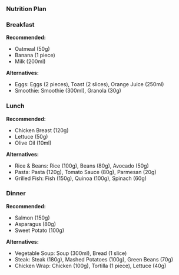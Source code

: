 ### Nutrition Plan

### Breakfast

**Recommended:**

- Oatmeal (50g)
- Banana (1 piece)
- Milk (200ml)

**Alternatives:**

- Eggs: Eggs (2 pieces), Toast (2 slices), Orange Juice (250ml)
- Smoothie: Smoothie (300ml), Granola (30g)

### Lunch

**Recommended:**

- Chicken Breast (120g)
- Lettuce (50g)
- Olive Oil (10ml)

**Alternatives:**

- Rice & Beans: Rice (100g), Beans (80g), Avocado (50g)
- Pasta: Pasta (120g), Tomato Sauce (80g), Parmesan (20g)
- Grilled Fish: Fish (150g), Quinoa (100g), Spinach (60g)

### Dinner

**Recommended:**

- Salmon (150g)
- Asparagus (80g)
- Sweet Potato (100g)

**Alternatives:**

- Vegetable Soup: Soup (300ml), Bread (1 slice)
- Steak: Steak (180g), Mashed Potatoes (100g), Green Beans (70g)
- Chicken Wrap: Chicken (100g), Tortilla (1 piece), Lettuce (40g)
